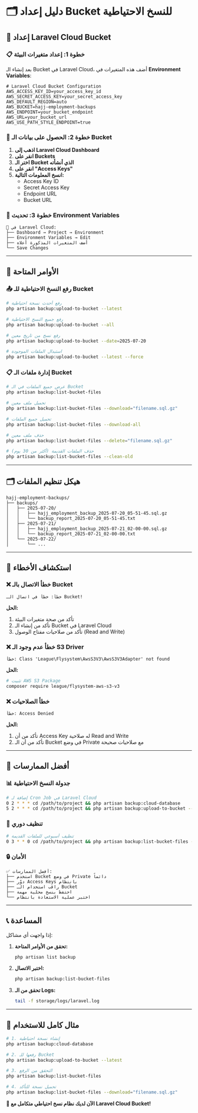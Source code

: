 # 🗂️ دليل إعداد Bucket للنسخ الاحتياطية

## 🎯 إعداد Laravel Cloud Bucket

### 📋 خطوة 1: إعداد متغيرات البيئة

بعد إنشاء الـ Bucket في Laravel Cloud، أضف هذه المتغيرات في **Environment Variables**:

```env
# Laravel Cloud Bucket Configuration
AWS_ACCESS_KEY_ID=your_access_key_id
AWS_SECRET_ACCESS_KEY=your_secret_access_key
AWS_DEFAULT_REGION=auto
AWS_BUCKET=hajj-employment-backups
AWS_ENDPOINT=your_bucket_endpoint
AWS_URL=your_bucket_url
AWS_USE_PATH_STYLE_ENDPOINT=true
```

### 🔧 خطوة 2: الحصول على بيانات الـ Bucket

1. **اذهب إلى Laravel Cloud Dashboard**
2. **انقر على Buckets**
3. **اختر الـ Bucket الذي أنشأته**
4. **انقر على "Access Keys"**
5. **انسخ المعلومات التالية:**
   - Access Key ID
   - Secret Access Key
   - Endpoint URL
   - Bucket URL

### 📝 خطوة 3: تحديث Environment Variables

```
🔧 في Laravel Cloud:
├── Dashboard → Project → Environment
├── Environment Variables → Edit
├── أضف المتغيرات المذكورة أعلاه
└── Save Changes
```

---

## 🚀 الأوامر المتاحة

### 📤 رفع النسخ الاحتياطية للـ Bucket

```bash
# رفع أحدث نسخة احتياطية
php artisan backup:upload-to-bucket --latest

# رفع جميع النسخ الاحتياطية
php artisan backup:upload-to-bucket --all

# رفع نسخ من تاريخ معين
php artisan backup:upload-to-bucket --date=2025-07-20

# استبدال الملفات الموجودة
php artisan backup:upload-to-bucket --latest --force
```

### 📋 إدارة ملفات الـ Bucket

```bash
# عرض جميع الملفات في الـ Bucket
php artisan backup:list-bucket-files

# تحميل ملف معين
php artisan backup:list-bucket-files --download="filename.sql.gz"

# تحميل جميع الملفات
php artisan backup:list-bucket-files --download-all

# حذف ملف معين
php artisan backup:list-bucket-files --delete="filename.sql.gz"

# حذف الملفات القديمة (أكثر من 30 يوم)
php artisan backup:list-bucket-files --clean-old
```

---

## 🗂️ هيكل تنظيم الملفات

```
hajj-employment-backups/
├── backups/
│   ├── 2025-07-20/
│   │   ├── hajj_employment_backup_2025-07-20_05-51-45.sql.gz
│   │   └── backup_report_2025-07-20_05-51-45.txt
│   ├── 2025-07-21/
│   │   ├── hajj_employment_backup_2025-07-21_02-00-00.sql.gz
│   │   └── backup_report_2025-07-21_02-00-00.txt
│   └── 2025-07-22/
│       └── ...
```

---

## 🔧 استكشاف الأخطاء

### ❌ خطأ الاتصال بالـ Bucket

```
خطأ: خطأ في اتصال الـ Bucket!
```

**الحل:**
1. تأكد من صحة متغيرات البيئة
2. تأكد من إنشاء الـ Bucket في Laravel Cloud
3. تأكد من صلاحيات مفتاح الوصول (Read and Write)

### ❌ خطأ عدم وجود الـ S3 Driver

```
خطأ: Class 'League\Flysystem\AwsS3V3\AwsS3V3Adapter' not found
```

**الحل:**
```bash
# تثبيت AWS S3 Package
composer require league/flysystem-aws-s3-v3
```

### ❌ خطأ الصلاحيات

```
خطأ: Access Denied
```

**الحل:**
1. تأكد من أن Access Key له صلاحية Read and Write
2. تأكد من أن الـ Bucket في وضع Private مع صلاحيات صحيحة

---

## 🎯 أفضل الممارسات

### 📊 جدولة النسخ الاحتياطية

```bash
# إضافة لـ Cron Job في Laravel Cloud
0 2 * * * cd /path/to/project && php artisan backup:cloud-database
5 2 * * * cd /path/to/project && php artisan backup:upload-to-bucket --latest
```

### 🧹 تنظيف دوري

```bash
# تنظيف أسبوعي للملفات القديمة
0 3 * * 0 cd /path/to/project && php artisan backup:list-bucket-files --clean-old
```

### 🔒 الأمان

```
✅ أفضل الممارسات:
├── استخدم Bucket في وضع Private دائماً
├── دوّر Access Keys بانتظام
├── راقب استخدام الـ Bucket
├── احتفظ بنسخ محلية مهمة
└── اختبر عملية الاستعادة بانتظام
```

---

## 📞 المساعدة

إذا واجهت أي مشاكل:

1. **تحقق من الأوامر المتاحة:**
   ```bash
   php artisan list backup
   ```

2. **اختبر الاتصال:**
   ```bash
   php artisan backup:list-bucket-files
   ```

3. **تحقق من الـ Logs:**
   ```bash
   tail -f storage/logs/laravel.log
   ```

---

## 🎉 مثال كامل للاستخدام

```bash
# 1. إنشاء نسخة احتياطية
php artisan backup:cloud-database

# 2. رفعها للـ Bucket
php artisan backup:upload-to-bucket --latest

# 3. التحقق من الرفع
php artisan backup:list-bucket-files

# 4. تحميل نسخة للتأكد
php artisan backup:list-bucket-files --download="filename.sql.gz"
```

**🎯 الآن لديك نظام نسخ احتياطي متكامل مع Laravel Cloud Bucket!** 